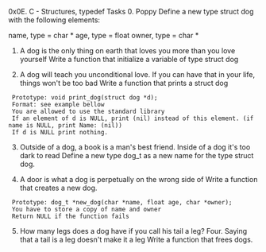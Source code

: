 

0x0E. C - Structures, typedef Tasks 0. Poppy Define a new type struct dog with the following elements:

name, type = char *
age, type = float
owner, type = char *

  1.  A dog is the only thing on earth that loves you more than you love yourself Write a function that initialize a variable of type struct dog

  2.  A dog will teach you unconditional love. If you can have that in your life, things won't be too bad Write a function that prints a struct dog

     Prototype: void print_dog(struct dog *d);
     Format: see example bellow
     You are allowed to use the standard library
     If an element of d is NULL, print (nil) instead of this element. (if name is NULL, print Name: (nil))
     If d is NULL print nothing.

  3.  Outside of a dog, a book is a man's best friend. Inside of a dog it's too dark to read Define a new type dog_t as a new name for the type struct dog.

  4.  A door is what a dog is perpetually on the wrong side of Write a function that creates a new dog.

     Prototype: dog_t *new_dog(char *name, float age, char *owner);
     You have to store a copy of name and owner
     Return NULL if the function fails

  5.  How many legs does a dog have if you call his tail a leg? Four. Saying that a tail is a leg doesn't make it a leg Write a function that frees dogs.


